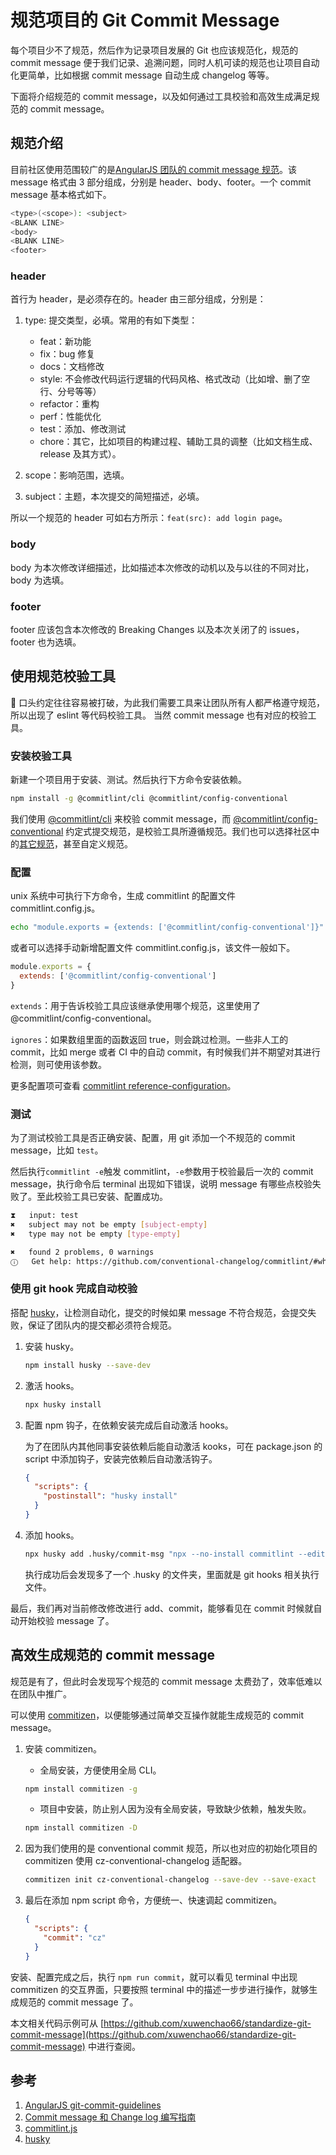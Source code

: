# 规范项目的 Git Commit Message

每个项目少不了规范，然后作为记录项目发展的 Git 也应该规范化，规范的 commit message 便于我们记录、追溯问题，同时人机可读的规范也让项目自动化更简单，比如根据 commit message 自动生成 changelog 等等。

下面将介绍规范的 commit message，以及如何通过工具校验和高效生成满足规范的 commit message。

## 规范介绍

目前社区使用范围较广的是[AngularJS 团队的 commit message 规范](https://github.com/angular/angular.js/blob/master/DEVELOPERS.md#-git-commit-guidelines)。该 message 格式由 3 部分组成，分别是 header、body、footer。一个 commit message 基本格式如下。

```sh
<type>(<scope>): <subject>
<BLANK LINE>
<body>
<BLANK LINE>
<footer>
```

### header

首行为 header，是必须存在的。header 由三部分组成，分别是：

1. type: 提交类型，必填。常用的有如下类型：

   - feat：新功能
   - fix：bug 修复
   - docs：文档修改
   - style: 不会修改代码运行逻辑的代码风格、格式改动（比如增、删了空行、分号等等）
   - refactor：重构
   - perf：性能优化
   - test：添加、修改测试
   - chore：其它，比如项目的构建过程、辅助工具的调整（比如文档生成、release 及其方式）。

2. scope：影响范围，选填。
3. subject：主题，本次提交的简短描述，必填。

所以一个规范的 header 可如右方所示：`feat(src): add login page`。

### body

body 为本次修改详细描述，比如描述本次修改的动机以及与以往的不同对比，body 为选填。

### footer

footer 应该包含本次修改的 Breaking Changes 以及本次关闭了的 issues，footer 也为选填。

## 使用规范校验工具

 口头约定往往容易被打破，为此我们需要工具来让团队所有人都严格遵守规范，所以出现了 eslint 等代码校验工具。 当然 commit message 也有对应的校验工具。

### 安装校验工具

新建一个项目用于安装、测试。然后执行下方命令安装依赖。

```sh
npm install -g @commitlint/cli @commitlint/config-conventional
```

我们使用 [@commitlint/cli](https://commitlint.js.org/) 来校验 commit message，而 [@commitlint/config-conventional](https://github.com/conventional-changelog/commitlint/tree/master/%40commitlint/config-conventional) 约定式提交规范，是校验工具所遵循规范。我们也可以选择社区中的[其它规范](https://github.com/conventional-changelog/commitlint#shared-configuration)，甚至自定义规范。

### 配置

unix 系统中可执行下方命令，生成 commitlint 的配置文件 commitlint.config.js。

```sh
echo "module.exports = {extends: ['@commitlint/config-conventional']}" > commitlint.config.js
```

或者可以选择手动新增配置文件 commitlint.config.js，该文件一般如下。

```js
module.exports = {
  extends: ['@commitlint/config-conventional']
}
```

`extends`：用于告诉校验工具应该继承使用哪个规范，这里使用了 @commitlint/config-conventional。

`ignores`：如果数组里面的函数返回 true，则会跳过检测。一些非人工的 commit，比如 merge 或者 CI 中的自动 commit，有时候我们并不期望对其进行检测，则可使用该参数。

更多配置项可查看 [commitlint reference-configuration](https://commitlint.js.org/#/reference-configuration)。

### 测试

为了测试校验工具是否正确安装、配置，用 git 添加一个不规范的 commit message，比如 `test`。

然后执行`commitlint -e`触发 commitlint，`-e`参数用于校验最后一次的 commit message，执行命令后 terminal 出现如下错误，说明 message 有哪些点校验失败了。至此校验工具已安装、配置成功。

```sh
⧗   input: test
✖   subject may not be empty [subject-empty]
✖   type may not be empty [type-empty]

✖   found 2 problems, 0 warnings
ⓘ   Get help: https://github.com/conventional-changelog/commitlint/#what-is-commitlint
```

### 使用 git hook 完成自动校验

搭配 [husky](https://typicode.github.io/husky/#/)，让检测自动化，提交的时候如果 message 不符合规范，会提交失败，保证了团队内的提交都必须符合规范。

1. 安装 husky。

   ```sh
   npm install husky --save-dev
   ```

2. 激活 hooks。

   ```sh
   npx husky install
   ```

3. 配置 npm 钩子，在依赖安装完成后自动激活 hooks。

   为了在团队内其他同事安装依赖后能自动激活 kooks，可在 package.json 的 script 中添加钩子，安装完依赖后自动激活钩子。

   ```json
   {
     "scripts": {
       "postinstall": "husky install"
     }
   }
   ```

4. 添加 hooks。

   ```sh
   npx husky add .husky/commit-msg "npx --no-install commitlint --edit $1"
   ```

   执行成功后会发现多了一个 .husky 的文件夹，里面就是 git hooks 相关执行文件。

最后，我们再对当前修改修改进行 add、commit，能够看见在 commit 时候就自动开始校验 message 了。

## 高效生成规范的 commit message

规范是有了，但此时会发现写个规范的 commit message 太费劲了，效率低难以在团队中推广。

可以使用 [commitizen](https://github.com/commitizen/cz-cli)，以便能够通过简单交互操作就能生成规范的 commit message。

1. 安装 commitizen。

   - 全局安装，方便使用全局 CLI。

   ```sh
   npm install commitizen -g
   ```

   - 项目中安装，防止别人因为没有全局安装，导致缺少依赖，触发失败。

   ```sh
   npm install commitizen -D
   ```

2. 因为我们使用的是 conventional commit 规范，所以也对应的初始化项目的 commitizen 使用 cz-conventional-changelog 适配器。

   ```sh
   commitizen init cz-conventional-changelog --save-dev --save-exact
   ```

3. 最后在添加 npm script 命令，方便统一、快速调起 commitizen。

   ```json
   {
     "scripts": {
       "commit": "cz"
     }
   }
   ```

安装、配置完成之后，执行 `npm run commit`，就可以看见 terminal 中出现 commitizen 的交互界面，只要按照 terminal 中的描述一步步进行操作，就够生成规范的 commit message 了。

本文相关代码示例可从 [https://github.com/xuwenchao66/standardize-git-commit-message](https://github.com/xuwenchao66/standardize-git-commit-message) 中进行查阅。

## 参考

1. [AngularJS git-commit-guidelines](https://github.com/angular/angular.js/blob/master/DEVELOPERS.md#-git-commit-guidelines)
2. [Commit message 和 Change log 编写指南](http://www.ruanyifeng.com/blog/2016/01/commit_message_change_log.html)
3. [commitlint.js](https://commitlint.js.org/#/)
4. [husky](https://typicode.github.io/husky/#/)
